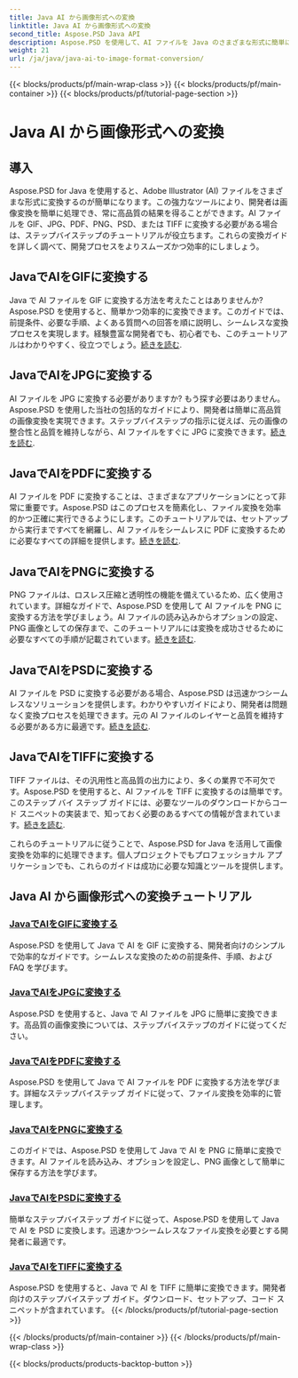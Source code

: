 ```yaml
---
title: Java AI から画像形式への変換
linktitle: Java AI から画像形式への変換
second_title: Aspose.PSD Java API
description: Aspose.PSD を使用して、AI ファイルを Java のさまざまな形式に簡単に変換できます。シームレスで高品質な画像変換については、当社の包括的なガイドに従ってください。
weight: 21
url: /ja/java/java-ai-to-image-format-conversion/
---
```


{{< blocks/products/pf/main-wrap-class >}}
{{< blocks/products/pf/main-container >}}
{{< blocks/products/pf/tutorial-page-section >}}

# Java AI から画像形式への変換


## 導入

Aspose.PSD for Java を使用すると、Adobe Illustrator (AI) ファイルをさまざまな形式に変換するのが簡単になります。この強力なツールにより、開発者は画像変換を簡単に処理でき、常に高品質の結果を得ることができます。AI ファイルを GIF、JPG、PDF、PNG、PSD、または TIFF に変換する必要がある場合は、ステップバイステップのチュートリアルが役立ちます。これらの変換ガイドを詳しく調べて、開発プロセスをよりスムーズかつ効率的にしましょう。

## JavaでAIをGIFに変換する
Java で AI ファイルを GIF に変換する方法を考えたことはありませんか? Aspose.PSD を使用すると、簡単かつ効率的に変換できます。このガイドでは、前提条件、必要な手順、よくある質問への回答を順に説明し、シームレスな変換プロセスを実現します。経験豊富な開発者でも、初心者でも、このチュートリアルはわかりやすく、役立つでしょう。[続きを読む](./convert-ai-to-gif/).

## JavaでAIをJPGに変換する
AI ファイルを JPG に変換する必要がありますか? もう探す必要はありません。Aspose.PSD を使用した当社の包括的なガイドにより、開発者は簡単に高品質の画像変換を実現できます。ステップバイステップの指示に従えば、元の画像の整合性と品質を維持しながら、AI ファイルをすぐに JPG に変換できます。[続きを読む](./convert-ai-to-jpg/).

## JavaでAIをPDFに変換する
AI ファイルを PDF に変換することは、さまざまなアプリケーションにとって非常に重要です。Aspose.PSD はこのプロセスを簡素化し、ファイル変換を効率的かつ正確に実行できるようにします。このチュートリアルでは、セットアップから実行まですべてを網羅し、AI ファイルをシームレスに PDF に変換するために必要なすべての詳細を提供します。[続きを読む](./convert-ai-to-pdf/).

## JavaでAIをPNGに変換する
PNG ファイルは、ロスレス圧縮と透明性の機能を備えているため、広く使用されています。詳細なガイドで、Aspose.PSD を使用して AI ファイルを PNG に変換する方法を学びましょう。AI ファイルの読み込みからオプションの設定、PNG 画像としての保存まで、このチュートリアルには変換を成功させるために必要なすべての手順が記載されています。[続きを読む](./convert-ai-to-png/).

## JavaでAIをPSDに変換する
AI ファイルを PSD に変換する必要がある場合、Aspose.PSD は迅速かつシームレスなソリューションを提供します。わかりやすいガイドにより、開発者は問題なく変換プロセスを処理できます。元の AI ファイルのレイヤーと品質を維持する必要がある方に最適です。[続きを読む](./convert-ai-to-psd/).

## JavaでAIをTIFFに変換する
TIFF ファイルは、その汎用性と高品質の出力により、多くの業界で不可欠です。Aspose.PSD を使用すると、AI ファイルを TIFF に変換するのは簡単です。このステップ バイ ステップ ガイドには、必要なツールのダウンロードからコード スニペットの実装まで、知っておく必要のあるすべての情報が含まれています。[続きを読む](./convert-ai-to-tiff/).

これらのチュートリアルに従うことで、Aspose.PSD for Java を活用して画像変換を効率的に処理できます。個人プロジェクトでもプロフェッショナル アプリケーションでも、これらのガイドは成功に必要な知識とツールを提供します。

## Java AI から画像形式への変換チュートリアル
### [JavaでAIをGIFに変換する](./convert-ai-to-gif/)
Aspose.PSD を使用して Java で AI を GIF に変換する、開発者向けのシンプルで効率的なガイドです。シームレスな変換のための前提条件、手順、および FAQ を学びます。
### [JavaでAIをJPGに変換する](./convert-ai-to-jpg/)
Aspose.PSD を使用すると、Java で AI ファイルを JPG に簡単に変換できます。高品質の画像変換については、ステップバイステップのガイドに従ってください。
### [JavaでAIをPDFに変換する](./convert-ai-to-pdf/)
Aspose.PSD を使用して Java で AI ファイルを PDF に変換する方法を学びます。詳細なステップバイステップ ガイドに従って、ファイル変換を効率的に管理します。
### [JavaでAIをPNGに変換する](./convert-ai-to-png/)
このガイドでは、Aspose.PSD を使用して Java で AI を PNG に簡単に変換できます。AI ファイルを読み込み、オプションを設定し、PNG 画像として簡単に保存する方法を学びます。
### [JavaでAIをPSDに変換する](./convert-ai-to-psd/)
簡単なステップバイステップ ガイドに従って、Aspose.PSD を使用して Java で AI を PSD に変換します。迅速かつシームレスなファイル変換を必要とする開発者に最適です。
### [JavaでAIをTIFFに変換する](./convert-ai-to-tiff/)
Aspose.PSD を使用すると、Java で AI を TIFF に簡単に変換できます。開発者向けのステップバイステップ ガイド。ダウンロード、セットアップ、コード スニペットが含まれています。
{{< /blocks/products/pf/tutorial-page-section >}}

{{< /blocks/products/pf/main-container >}}
{{< /blocks/products/pf/main-wrap-class >}}

{{< blocks/products/products-backtop-button >}}
